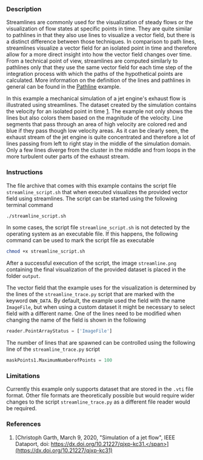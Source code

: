 ### Description ###
Streamlines are commonly used for the visualization of steady flows or the visualization of flow states at specific points in time.
They are quite similar to pathlines in that they also use lines to visualize a vector field, but there is a distinct difference between those techniques.
In comparison to path lines, streamlines visualize a vector field for an isolated point in time and therefore allow for a more direct insight into how the vector field changes over time.
From a technical point of view, streamlines are computed similarly to pathlines only that they use the same vector field for each time step of the integration process with which the paths of the hypothetical points are calculated.
More information on the definition of the lines and pathlines in general can be found in the <a href="/visualization?name=Pathlines of Fluid Flow">Pathline</a> example.

In this example a mechanical simulation of a jet engine's exhaust flow is illustrated using streamlines.
The dataset created by the simulation contains the velocity for an isolated point in time [1](#reference_dataset).
The example not only shows the lines but also colors them based on the magnitude of the velocity.
Line segments that pass through an area of high velocity are colored red and blue if they pass though low velocity areas.
As it can be clearly seen, the exhaust stream of the jet engine is quite concentrated and therefore a lot of lines passing from left to right stay in the middle of the simulation domain.
Only a few lines diverge from the cluster in the middle and from loops in the more turbulent outer parts of the exhaust stream.

### Instructions ###
The file archive that comes with this example contains the script file `streamline_script.sh` that when executed visualizes the provided vector field using streamlines.
The script can be started using the following terminal command
```bash
./streamline_script.sh
```
In some cases, the script file `streamline_script.sh` is not detected by the operating system as an executable file.
If this happens, the following command can be used to mark the script file as executable
```bash
chmod +x streamline_script.sh
```
After a successful execution of the script, the image `streamline.png` containing the final visualization of the provided dataset is placed in the folder `output`. 

The vector field that the example uses for the visualization is determined by the lines of the `streamline_trace.py` script that are marked with the keyword `OWN_DATA`.
By default, the example used the field with the name `ImageFile`, but when using a custom dataset it might be necessary to select field with a different name.
One of the lines need to be modified when changing the name of the field is shown in the following
```python
reader.PointArrayStatus = ['ImageFile']
```
The number of lines that are spawned can be controlled using the following line of the `streamline_trace.py` script
```python
maskPoints1.MaximumNumberofPoints = 100
```

### Limitations ###
Currently this example only supports dataset that are stored in the `.vti` file format.
Other file formats are theoretically possible but would require wider changes to the script `streamline_trace.py` as a different file reader would be required.

### References ###
1. [<span id="reference_dataset">Christoph Garth, March 9, 2020, "Simulation of a jet flow", IEEE Dataport, doi: https://dx.doi.org/10.21227/qjxp-kc31.</span>](https://dx.doi.org/10.21227/qjxp-kc31)